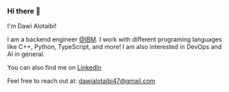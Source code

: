 ### Hi there 👋
I'm Dawi Alotaibi!

I am a backend engineer [@IBM](https://github.com/IBM). I work with different programing languages like C++, Python, TypeScript, and more! I am also interested in DevOps and AI in general.

You can also find me on [LinkedIn](https://www.linkedin.com/in/dawialotaibi/)

Feel free to reach out at: dawialotaibi47@gmail.com
